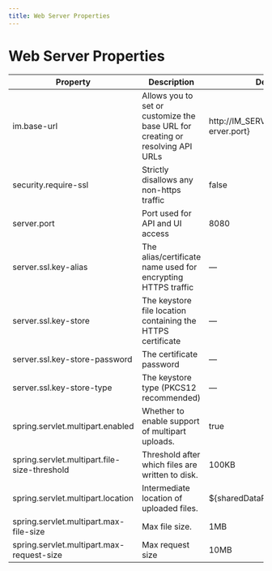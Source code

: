 ```yaml
---
title: Web Server Properties
---
```


# Web Server Properties

| Property| Description| Default Value |
| --- | --- | --- |
| im.base-url | Allows you to set or customize the base URL for creating or resolving API URLs | http://IM_SERVER_DOMAIN_NAME:$&#123;s erver.port} |
| security.require-ssl | Strictly disallows any non-https traffic | false |
| server.port | Port used for API and UI access | 8080 |
| server.ssl.key-alias | The alias/certificate name used for encrypting HTTPS traffic | — |
| server.ssl.key-store | The keystore file location containing the HTTPS certificate | — |
| server.ssl.key-store-password | The certificate password | — |
| server.ssl.key-store-type | The keystore type (PKCS12 recommended) | — |
| spring.servlet.multipart.enabled | Whether to enable support of multipart uploads. | true |
| spring.servlet.multipart.file-size-threshold | Threshold after which files are written to disk. | 100KB |
| spring.servlet.multipart.location | Intermediate location of uploaded files. | $&#123;sharedDataPath}/tmp |
| spring.servlet.multipart.max-file-size | Max file size. | 1MB |
| spring.servlet.multipart.max-request-size | Max request size | 10MB |